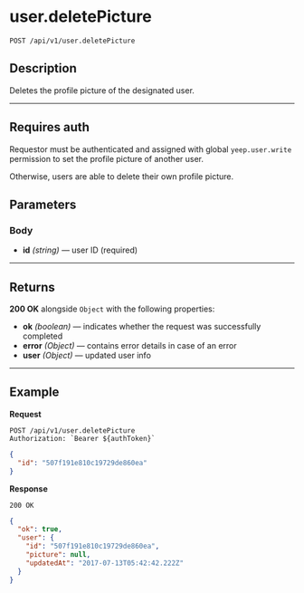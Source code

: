 # user.deletePicture

`POST /api/v1/user.deletePicture`

## Description

Deletes the profile picture of the designated user.

***

## Requires auth

Requestor must be authenticated and assigned with global `yeep.user.write` permission to set the profile picture of another user.

Otherwise, users are able to delete their own profile picture.

## Parameters

### Body

- **id** _(string)_ — user ID (required)

***

## Returns

**200 OK** alongside `Object` with the following properties:

- **ok** _(boolean)_ — indicates whether the request was successfully completed
- **error** _(Object)_ — contains error details in case of an error
- **user** _(Object)_ — updated user info

***

## Example

**Request**

```
POST /api/v1/user.deletePicture
Authorization: `Bearer ${authToken}`
```

``` json
{
  "id": "507f191e810c19729de860ea"
}
```

**Response**

`200 OK`

``` json
{
  "ok": true,
  "user": {
    "id": "507f191e810c19729de860ea",
    "picture": null,
    "updatedAt": "2017-07-13T05:42:42.222Z"
  }
}
```
